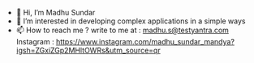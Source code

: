 - 👋 Hi, I’m Madhu Sundar
- 👀 I’m interested in developing complex applications in a simple ways
- 📫 How to reach me ?  write to me at : madhu.s@testyantra.com
Instagram : https://www.instagram.com/madhu_sundar_mandya?igsh=ZGxiZGp2MHltOWRs&utm_source=qr
